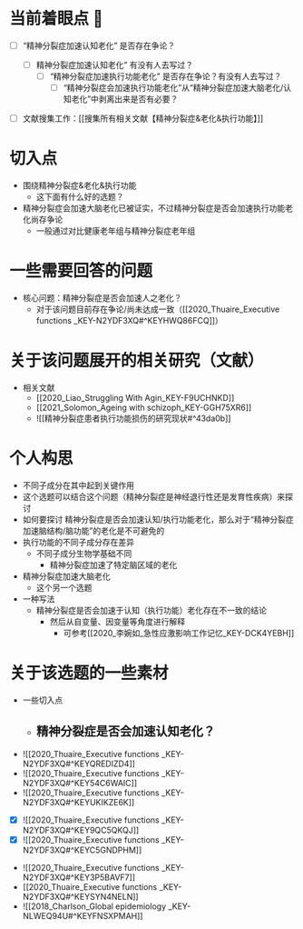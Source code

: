 # 当前着眼点 📍
- [ ] “精神分裂症加速认知老化” 是否存在争论？
	- [ ] 精神分裂症加速认知老化” 有没有人去写过？
		- [ ] “精神分裂症加速执行功能老化” 是否存在争论？有没有人去写过？
			- [ ] “精神分裂症会加速执行功能老化”从“精神分裂症加速大脑老化/认知老化”中剥离出来是否有必要？
- [ ] 文献搜集工作：[[搜集所有相关文献【精神分裂症&老化&执行功能】]]



# 切入点
- 围绕精神分裂症&老化&执行功能
	- 这下面有什么好的选题？
- 精神分裂症会加速大脑老化已被证实，不过精神分裂症是否会加速执行功能老化尚存争论
	- 一般通过对比健康老年组与精神分裂症老年组



# 一些需要回答的问题
- 核心问题：精神分裂症是否会加速人之老化？
	- 对于该问题目前存在争论/尚未达成一致（[[2020_Thuaire_Executive functions _KEY-N2YDF3XQ#^KEYHWQ86FCQ]]）




# 关于该问题展开的相关研究（文献）

- 相关文献
	- [[2020_Liao_Struggling With Agin_KEY-F9UCHNKD]]
	- [[2021_Solomon_Ageing with schizoph_KEY-GGH75XR6]]
	- ![[精神分裂症患者执行功能损伤的研究现状#^43da0b]]


# 个人构思

- 不同子成分在其中起到关键作用
- 这个选题可以结合这个问题（精神分裂症是神经退行性还是发育性疾病）来探讨
- 如何要探讨 精神分裂症是否会加速认知/执行功能老化，那么对于“精神分裂症加速脑结构/脑功能”的老化是不可避免的
- 执行功能的不同子成分存在差异
	- 不同子成分生物学基础不同
		- 精神分裂症加速了特定脑区域的老化
- 精神分裂症加速大脑老化
	- 这个另一个选题
- 一种写法
	- 精神分裂症是否会加速于认知（执行功能）老化存在不一致的结论
		- 然后从自变量、因变量等角度进行解释
			- 可参考[[2020_李婉如_急性应激影响工作记忆_KEY-DCK4YEBH]]
# 关于该选题的一些素材


- 一些切入点
	- 精神分裂症是否会加速认知老化？
		- 
- ![[2020_Thuaire_Executive functions _KEY-N2YDF3XQ#^KEYQREDIZD4]]
- ![[2020_Thuaire_Executive functions _KEY-N2YDF3XQ#^KEY54C6WAIC]]
- ![[2020_Thuaire_Executive functions _KEY-N2YDF3XQ#^KEYUKIKZE6K]]
- [x] ![[2020_Thuaire_Executive functions _KEY-N2YDF3XQ#^KEY9QC5QKQJ]]
- [x] ![[2020_Thuaire_Executive functions _KEY-N2YDF3XQ#^KEYC5GNDPHM]]
- ![[2020_Thuaire_Executive functions _KEY-N2YDF3XQ#^KEY3P5BAVF7]]
- [[2020_Thuaire_Executive functions _KEY-N2YDF3XQ#^KEYSYN4NELN]]
- ![[2018_Charlson_Global epidemiology _KEY-NLWEQ94U#^KEYFNSXPMAH]]
